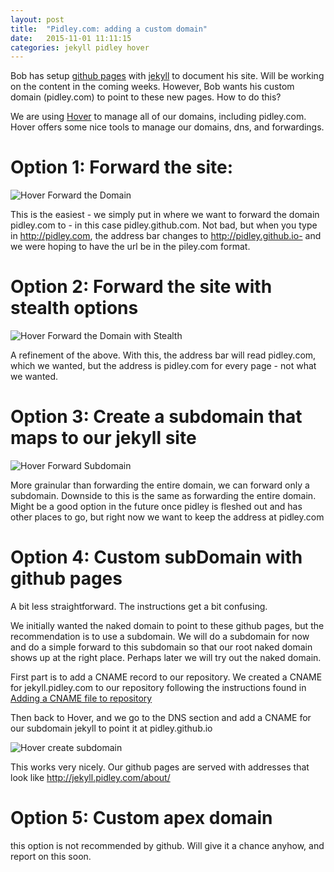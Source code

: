 ```yaml
---
layout: post
title:  "Pidley.com: adding a custom domain"
date:   2015-11-01 11:11:15
categories: jekyll pidley hover
---
```


Bob has setup [github pages] with [jekyll] to document his site.  Will be working on the content in the coming weeks.  However, Bob wants his custom domain (pidley.com) to point to these new pages.  How to do this?

We are using [Hover] to manage all of our domains, including pidley.com.  Hover offers some nice tools to manage our domains, dns, and forwardings.

# Option 1:  Forward the site:

![Hover Forward the Domain](http://res.cloudinary.com/codegaucho/image/upload/v1446425872/pidley_forward_dnglm0.jpg)

This is the easiest - we simply put in where we want to forward the domain pidley.com to  - in this case pidley.github.com.  Not bad, but when you type in http://pidley.com, the address bar changes to http://pidley.github.io- and we were hoping to have the url be in the piley.com format.

# Option 2:  Forward the site with stealth options

![Hover Forward the Domain with Stealth](http://res.cloudinary.com/codegaucho/image/upload/v1446426650/pidley_forward_stealth_cfo31i.jpg)

A refinement of the above.  With this, the address bar will read pidley.com, which we wanted, but the address is pidley.com for every page - not what we wanted.

# Option 3: Create a subdomain that maps to our jekyll site

![Hover Forward Subdomain](http://res.cloudinary.com/codegaucho/image/upload/v1446427739/pidley_forward_subdomain_zdgfbf.jpg)

More grainular than forwarding the entire domain, we can forward only a subdomain.  Downside to this is the same as forwarding the entire domain.  Might be a good option in the future once pidley is fleshed out and has other places to go, but right now we want to keep the address at pidley.com

# Option 4: Custom subDomain with github pages

A bit less straightforward. The instructions get a bit confusing.

We initially wanted the naked domain to point to these github pages, but the recommendation is to use a subdomain.  We will do a subdomain for now and do a simple forward to this subdomain so that our root naked domain shows up at the right place. Perhaps later we will try out the naked domain.

First part is to add a CNAME record to our repository.  We created a CNAME for jekyll.pidley.com to our repository following the instructions found in [Adding a CNAME file to repository]

Then back to Hover, and we go to the DNS section and add a CNAME for our subdomain jekyll to point it at pidley.github.io

![Hover create subdomain](http://res.cloudinary.com/codegaucho/image/upload/v1446432680/pidleyCNAME2_i63ujn.png)

This works very nicely.  Our github pages are served with addresses that look like http://jekyll.pidley.com/about/ 

# Option 5: Custom apex domain

this option is not recommended by github.  Will give it a chance anyhow, and report on this soon.

 



[jekyll]:		http://jekyllrb.com/
[github pages]:	https://pages.github.com/
[Hover]:        https://www.hover.com 
[Setting up a custom domain with GitHub Pages]: https://help.github.com/articles/setting-up-a-custom-domain-with-github-pages/
[Adding a CNAME file to repository]: https://help.github.com/articles/adding-a-cname-file-to-your-repository/
[deanlab.com]:         	http://www.deanlab.com
[markdown]: 		http://daringfireball.net/projects/markdown/
[codegaucho blog]: 	http://blogger.codegaucho.com/
[Using Jekyll with pages]: https://help.github.com/articles/using-jekyll-

